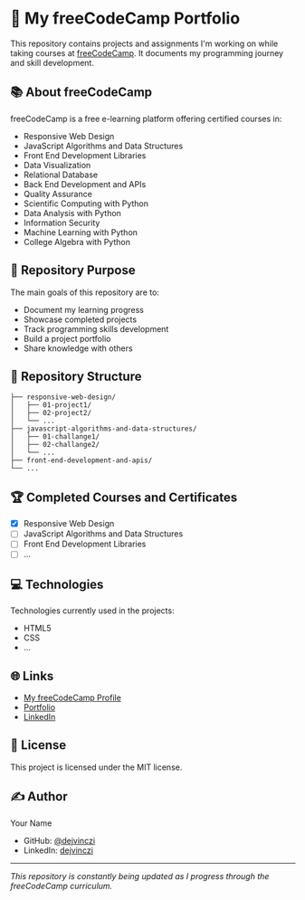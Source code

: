 # 🚀 My freeCodeCamp Portfolio

This repository contains projects and assignments I'm working on while taking courses at [freeCodeCamp](https://www.freecodecamp.org/). It documents my programming journey and skill development.

## 📚 About freeCodeCamp

freeCodeCamp is a free e-learning platform offering certified courses in:

- Responsive Web Design
- JavaScript Algorithms and Data Structures
- Front End Development Libraries
- Data Visualization
- Relational Database
- Back End Development and APIs
- Quality Assurance
- Scientific Computing with Python
- Data Analysis with Python
- Information Security
- Machine Learning with Python
- College Algebra with Python

## 🎯 Repository Purpose

The main goals of this repository are to:

- Document my learning progress
- Showcase completed projects
- Track programming skills development
- Build a project portfolio
- Share knowledge with others

## 📂 Repository Structure

```
├── responsive-web-design/
│   ├── 01-project1/
│   ├── 02-project2/
│   └── ...
├── javascript-algorithms-and-data-structures/
│   ├── 01-challange1/
│   ├── 02-challange2/
│   └── ...
├── front-end-development-and-apis/
└── ...
```

## 🏆 Completed Courses and Certificates

- [x] Responsive Web Design
- [ ] JavaScript Algorithms and Data Structures
- [ ] Front End Development Libraries
- [ ] ...

## 💻 Technologies

Technologies currently used in the projects:

- HTML5
- CSS
- ...

## 🌐 Links

- [My freeCodeCamp Profile](https://www.freecodecamp.org/dejvinczi)
- [Portfolio](https://github.com/dejvinczi)
- [LinkedIn](https://www.linkedin.com/in/dawid-gurgul/)

## 📝 License

This project is licensed under the MIT license.

## ✍️ Author

Your Name

- GitHub: [@dejvinczi](https://github.com/dejvinczi)
- LinkedIn: [dejvinczi](https://www.linkedin.com/in/dawid-gurgul)

---

_This repository is constantly being updated as I progress through the freeCodeCamp curriculum._
